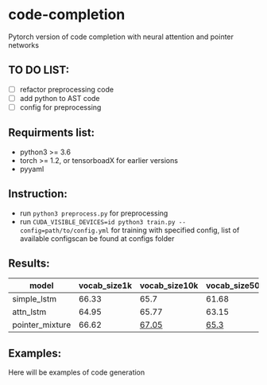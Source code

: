# code-completion
Pytorch version of code completion with neural attention and pointer networks


## TO DO LIST:
- [ ] refactor preprocessing code
- [ ] add python to AST code
- [ ] config for preprocessing

## Requirments list:

- python3 >= 3.6
- torch >= 1.2, or tensorboadX for earlier versions
- pyyaml


## Instruction:

- run `python3 preprocess.py` for preprocessing
- run `CUDA_VISIBLE_DEVICES=id python3 train.py --config=path/to/config.yml` for training with specified config, list of available configscan be found at configs folder

## Results:


model | vocab_size1k | vocab_size10k | vocab_size50k
--- | --- | --- | ---
simple_lstm | 66.33 | 65.7 | 61.68
attn_lstm | 64.95 | 65.77 | 63.15
pointer_mixture | 66.62 | [67.05](https://www.dropbox.com/s/r69ksk7idd53s9n/epoch_0007.pth?dl=0) | [65.3](https://www.dropbox.com/s/s40ruwonbeebpxm/epoch_0002.pth?dl=0)



## Examples:
Here will be examples of code generation
